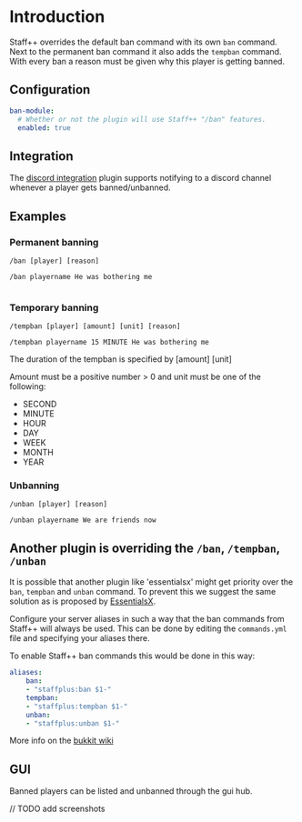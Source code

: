 # Introduction
Staff++ overrides the default ban command with its own `ban` command. Next to the permanent ban command it also adds the `tempban` command.
With every ban a reason must be given why this player is getting banned.

## Configuration
```yaml
ban-module:
  # Whether or not the plugin will use Staff++ "/ban" features.
  enabled: true
```

## Integration
The [discord integration](https://github.com/garagepoort/StaffPlusPlus/wiki/Discord-Integration) plugin supports notifying to a discord channel whenever a player gets banned/unbanned.

## Examples

### Permanent banning
`/ban [player] [reason]`
```
/ban playername He was bothering me


```

### Temporary banning
`/tempban [player] [amount] [unit] [reason]`
```
/tempban playername 15 MINUTE He was bothering me
```
The duration of the tempban is specified by [amount] [unit]

Amount must be a positive number > 0 and unit must be one of the following:
- SECOND
- MINUTE
- HOUR
- DAY
- WEEK
- MONTH
- YEAR

### Unbanning
`/unban [player] [reason]`
```
/unban playername We are friends now
```

## Another plugin is overriding the `/ban`, `/tempban`, `/unban`
It is possible that another plugin like 'essentialsx' might get priority over the `ban`, `tempban` and `unban` command.
To prevent this we suggest the same solution as is proposed by [EssentialsX](https://github.com/EssentialsX/Essentials/wiki/Common-Issues#essentialsx-overrides-a-command-from-spigot-or-another-plugin). 

Configure your server aliases in such a way that the ban commands from Staff++ will always be used.
This can be done by editing the `commands.yml` file and specifying your aliases there.

To enable Staff++ ban commands this would be done in this way:
```yaml
aliases:
    ban:
    - "staffplus:ban $1-"
    tempban:
    - "staffplus:tempban $1-"
    unban:
    - "staffplus:unban $1-"
```
More info on the [bukkit wiki](https://bukkit.gamepedia.com/Commands.yml#aliases)

## GUI
Banned players can be listed and unbanned through the gui hub. 

// TODO add screenshots